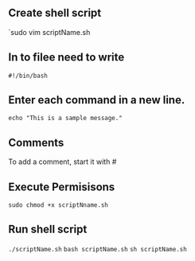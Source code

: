 ## Create shell script
`sudo vim scriptName.sh

## In to filee need to write
`#!/bin/bash`

## Enter each command in a new line.
   `echo "This is a sample message."`

## Comments
To add a comment, start it with #

## Execute Permisisons
   `sudo chmod +x scriptNname.sh`

## Run shell script
   `./scriptName.sh`
   `bash scriptName.sh`
   `sh scriptName.sh`
